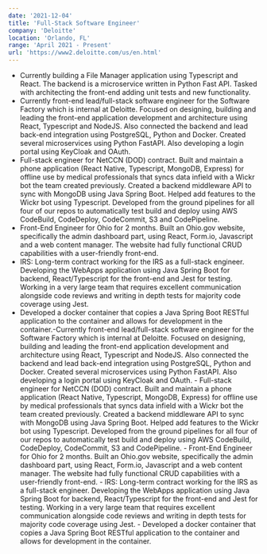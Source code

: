 ```yaml
---
date: '2021-12-04'
title: 'Full-Stack Software Engineer'
company: 'Deloitte'
location: 'Orlando, FL'
range: 'April 2021 - Present'
url: 'https://www2.deloitte.com/us/en.html'
---
```


- Currently building a File Manager application using Typescript and React. The backend is a microservice written in Python Fast API. Tasked with architecting the front-end adding unit tests and new functionality.
- Currently front-end lead/full-stack software engineer for the Software Factory which is internal at Deloitte. Focused on designing, building and leading the front-end application development and architecture using React, Typescript and NodeJS. Also connected the backend and lead back-end integration using PostgreSQL, Python and Docker. Created several microservices using Python FastAPI. Also developing a login portal using KeyCloak and OAuth.
- Full-stack engineer for NetCCN (DOD) contract. Built and maintain a phone application (React Native, Typescript, MongoDB, Express) for offline use by medical professionals that syncs data infield with a Wickr bot the team created previously. Created a backend middleware API to sync with MongoDB using Java Spring Boot. Helped add features to the Wickr bot using Typescript. Developed from the ground pipelines for all four of our repos to automatically test build and deploy using AWS CodeBuild, CodeDeploy, CodeCommit, S3 and CodePipeline.
- Front-End Engineer for Ohio for 2 months. Built an Ohio.gov website, specifically the admin dashboard part, using React, Form.io, Javascript and a web content manager. The website had fully functional CRUD capabilities with a user-friendly front-end.
- IRS: Long-term contract working for the IRS as a full-stack engineer. Developing the WebApps application using Java Spring Boot for backend, React/Typescript for the front-end and Jest for testing. Working in a very large team that requires excellent communication alongside code reviews and writing in depth tests for majority code coverage using Jest.
- Developed a docker container that copies a Java Spring Boot RESTful application to the container and allows for development in the container.-Currently front-end lead/full-stack software engineer for the Software Factory which is internal at Deloitte. Focused on designing, building and leading the front-end application development and architecture using React, Typescript and NodeJS. Also connected the backend and lead back-end integration using PostgreSQL, Python and Docker. Created several microservices using Python FastAPI. Also developing a login portal using KeyCloak and OAuth. - Full-stack engineer for NetCCN (DOD) contract. Built and maintain a phone application (React Native, Typescript, MongoDB, Express) for offline use by medical professionals that syncs data infield with a Wickr bot the team created previously. Created a backend middleware API to sync with MongoDB using Java Spring Boot. Helped add features to the Wickr bot using Typescript. Developed from the ground pipelines for all four of our repos to automatically test build and deploy using AWS CodeBuild, CodeDeploy, CodeCommit, S3 and CodePipeline. - Front-End Engineer for Ohio for 2 months. Built an Ohio.gov website, specifically the admin dashboard part, using React, Form.io, Javascript and a web content manager. The website had fully functional CRUD capabilities with a user-friendly front-end. - IRS: Long-term contract working for the IRS as a full-stack engineer. Developing the WebApps application using Java Spring Boot for backend, React/Typescript for the front-end and Jest for testing. Working in a very large team that requires excellent communication alongside code reviews and writing in depth tests for majority code coverage using Jest. - Developed a docker container that copies a Java Spring Boot RESTful application to the container and allows for development in the container.

